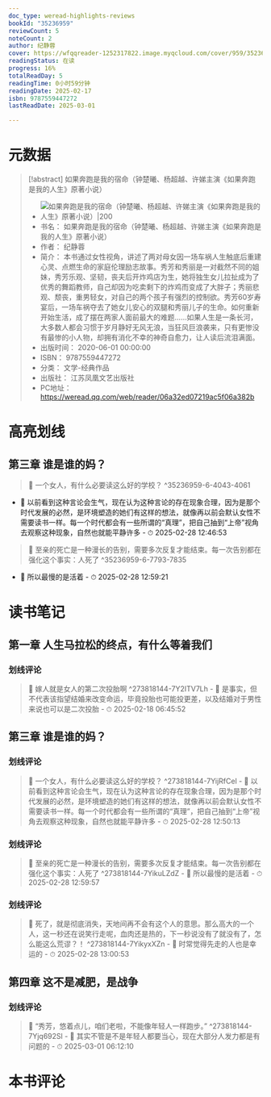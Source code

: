 ```yaml
---
doc_type: weread-highlights-reviews
bookId: "35236959"
reviewCount: 5
noteCount: 2
author: 纪静蓉
cover: https://wfqqreader-1252317822.image.myqcloud.com/cover/959/35236959/t7_35236959.jpg
readingStatus: 在读
progress: 16%
totalReadDay: 5
readingTime: 0小时59分钟
readingDate: 2025-02-17
isbn: 9787559447272
lastReadDate: 2025-03-01

---
```

# 元数据
> [!abstract] 如果奔跑是我的宿命（钟楚曦、杨超越、许娣主演《如果奔跑是我的人生》原著小说）
> - ![ 如果奔跑是我的宿命（钟楚曦、杨超越、许娣主演《如果奔跑是我的人生》原著小说）|200](https://wfqqreader-1252317822.image.myqcloud.com/cover/959/35236959/t7_35236959.jpg)
> - 书名： 如果奔跑是我的宿命（钟楚曦、杨超越、许娣主演《如果奔跑是我的人生》原著小说）
> - 作者： 纪静蓉
> - 简介： 本书通过女性视角，讲述了两对母女因一场车祸人生触底后重建心灵、点燃生命的家庭伦理励志故事。秀芳和秀丽是一对截然不同的姐妹，秀芳乐观、坚韧，丧夫后开炸鸡店为生，她将独生女儿拉扯成为了优秀的舞蹈教师，自己却因为吃卖剩下的炸鸡而变成了大胖子；秀丽悲观、颓丧，重男轻女，对自己的两个孩子有强烈的控制欲。秀芳60岁寿宴后，一场车祸夺去了她女儿安心的双腿和秀丽儿子的生命。如何重新开始生活，成了摆在两家人面前最大的难题……如果人生是一条长河，大多数人都会习惯于岁月静好无风无浪，当狂风巨浪袭来，只有更惨没有最惨的小人物，却拥有消化不幸的神奇自愈力，让人读后流泪满面。
> - 出版时间： 2020-06-01 00:00:00
> - ISBN： 9787559447272
> - 分类： 文学-经典作品
> - 出版社： 江苏凤凰文艺出版社
> - PC地址：https://weread.qq.com/web/reader/06a32ed07219ac5f06a382b

# 高亮划线

## 第三章 谁是谁的妈？

> 📌 一个女人，有什么必要读这么好的学校？ ^35236959-6-4043-4061
- 💭 以前看到这种言论会生气，现在认为这种言论的存在现象合理，因为是那个时代发展的必然，是环境塑造的她们有这样的想法，就像再以前会默认女性不需要读书一样。每一个时代都会有一些所谓的“真理”，把自己抽到“上帝”视角去观察这种现象，自然也就能平静许多 - ⏱ 2025-02-28 12:46:53 

> 📌 至亲的死亡是一种漫长的告别，需要多次反复才能结束。每一次告别都在强化这个事实：人死了 ^35236959-6-7793-7835
- 💭 所以最慢的是活着 - ⏱ 2025-02-28 12:59:21 

# 读书笔记

## 第一章 人生马拉松的终点，有什么等着我们

### 划线评论
> 📌 嫁人就是女人的第二次投胎啊  ^273818144-7Y2ITV7Lh
    - 💭 是事实，但不代表该指望结婚来改变命运，毕竟投胎也可能投更差，以及结婚对于男性来说也可以是二次投胎
    - ⏱ 2025-02-18 06:45:52
   
## 第三章 谁是谁的妈？

### 划线评论
> 📌 一个女人，有什么必要读这么好的学校？  ^273818144-7YijRfCel
    - 💭 以前看到这种言论会生气，现在认为这种言论的存在现象合理，因为是那个时代发展的必然，是环境塑造的她们有这样的想法，就像再以前会默认女性不需要读书一样。每一个时代都会有一些所谓的“真理”，把自己抽到“上帝”视角去观察这种现象，自然也就能平静许多
    - ⏱ 2025-02-28 12:50:13

### 划线评论
> 📌 至亲的死亡是一种漫长的告别，需要多次反复才能结束。每一次告别都在强化这个事实：人死了  ^273818144-7YikuLZdZ
    - 💭 所以最慢的是活着
    - ⏱ 2025-02-28 12:59:57

### 划线评论
> 📌 死了，就是彻底消失，天地间再不会有这个人的意思。那么高大的一个人，这一秒还在说笑行走呢，血肉还是热的，下一秒说没有了就没有了，怎么能这么荒谬？！  ^273818144-7YikyxXZn
    - 💭 时常觉得先走的人也是幸运的
    - ⏱ 2025-02-28 13:00:53
   
## 第四章 这不是减肥，是战争

### 划线评论
> 📌 “秀芳，悠着点儿，咱们老啦，不能像年轻人一样跑步。”  ^273818144-7Yjq692Sl
    - 💭 其实不管是不是年轻人都要当心，现在大部分人发力都是有问题的
    - ⏱ 2025-03-01 06:12:10
   
# 本书评论

